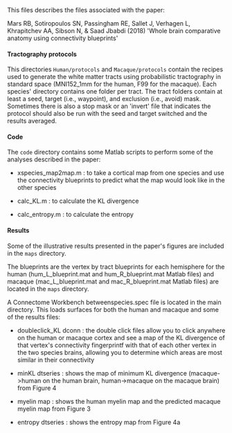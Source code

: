 This files describes the files associated with the paper:

Mars RB, Sotiropoulos SN, Passingham RE, Sallet J, Verhagen L, Khrapitchev AA, Sibson N, & Saad Jbabdi (2018) 'Whole brain comparative anatomy using connectivity blueprints'

#### Tractography protocols

This directories `Human/protocols` and `Macaque/protocols` contain the recipes used to generate the white matter tracts using probabilistic tractography in standard space (MNI152_1mm for the human, F99 for the macaque). Each species' directory contains one folder per tract. The tract folders contain at least a seed, target (i.e., waypoint), and exclusion (i.e., avoid) mask. Sometimes there is also a stop mask or an 'invert' file that indicates the protocol should also be run with the seed and target switched and the results averaged.

#### Code

The `code` directory contains some Matlab scripts to perform some of the analyses described in the paper:

- xspecies_map2map.m : to take a cortical map from one species and use the connectivity blueprints to predict what the map would look like in the other species

- calc_KL.m : to calculate the KL divergence

- calc_entropy.m : to calculate the entropy

#### Results

Some of the illustrative results presented in the paper's figures are included in the `maps` directory.

The blueprints are the vertex by tract blueprints for each hemisphere for the human (hum_L_blueprint.mat and hum_R_blueprint.mat Matlab files) and macaque (mac_L_blueprint.mat and mac_R_blueprint.mat Matlab files) are located in the `maps` directory.

A Connectome Workbench betweenspecies.spec file is located in the main directory. This loads surfaces for both the human and macaque and some of the results files:

- doubleclick_KL dconn : the double click files allow you to click anywhere on the human or macaque cortex and see a map of the KL divergence of that vertex's connectivity fingerprintf with that of each other vertex in the two species brains, allowing you to determine which areas are most similar in their connectivity

- minKL dtseries : shows the map of minimum KL divergence (macaque->human on the human brain, human->macaque on the macaque brain) from Figure 4

- myelin map : shows the human myelin map and the predicted macaque myelin map from Figure 3

- entropy dtseries : shows the entropy map from Figure 4a
